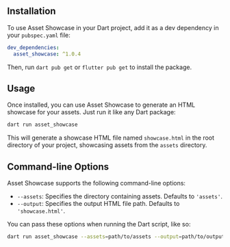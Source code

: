 ## Installation

To use Asset Showcase in your Dart project, add it as a dev dependency in your `pubspec.yaml` file:

```yaml
dev_dependencies:
  asset_showcase: ^1.0.4
```

Then, run `dart pub get` or `flutter pub get` to install the package.

## Usage

Once installed, you can use Asset Showcase to generate an HTML showcase for your assets. Just run it like any Dart package:

```bash
dart run asset_showcase
```

This will generate a showcase HTML file named `showcase.html` in the root directory of your project, showcasing assets from the `assets` directory.

## Command-line Options

Asset Showcase supports the following command-line options:

- `--assets`: Specifies the directory containing assets. Defaults to `'assets'`.
- `--output`: Specifies the output HTML file path. Defaults to `'showcase.html'`.

You can pass these options when running the Dart script, like so:

```bash
dart run asset_showcase --assets=path/to/assets --output=path/to/output.html
```
